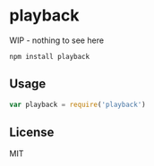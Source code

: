 # playback

WIP - nothing to see here

```
npm install playback
```

## Usage

``` js
var playback = require('playback')
```

## License

MIT
